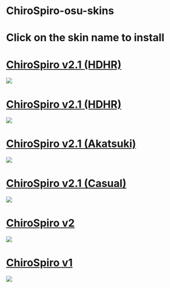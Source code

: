 # ChiroSpiro-osu-skins
# Click on the skin name to install
# [ChiroSpiro v2.1 (HDHR)](https://drive.google.com/open?id=1TglfuURS4VvbvS9C_Y6gz2bhhUq-K8WE)
![](https://i.imgur.com/6ZQJkUT.jpg)

# [ChiroSpiro v2.1 (HDHR)](https://yurikiosu.s-ul.eu/0qQ18Kv0)
![](https://i.imgur.com/4VYUyBb.jpg)
 
# [ChiroSpiro v2.1 (Akatsuki)](https://yurikiosu.s-ul.eu/AKzMsrz7)
![](https://i.imgur.com/ui7gSr6.jpg)

# [ChiroSpiro v2.1 (Casual)](https://yurikiosu.s-ul.eu/N4o8tini)
![](https://i.imgur.com/3F70Udm.jpg)

# [ChiroSpiro v2](https://yurikiosu.s-ul.eu/GSF0qZrf)
![](https://i.imgur.com/1Tqjc2O.jpg)

# [ChiroSpiro v1](https://yurikiosu.s-ul.eu/HCLCFmLv)
![](https://i.imgur.com/y80rp6u.jpg)
